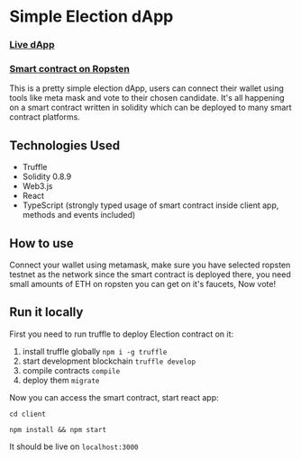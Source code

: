 # Simple Election dApp

### [Live dApp](https://so-heil.github.io/simple-election/)

### [Smart contract on Ropsten](https://ropsten.etherscan.io/address/0x6C1deD674ca1A517B318b4623e1f8ccDa103bBd9)

This is a pretty simple election dApp, users can connect their wallet using tools like meta mask and vote to their chosen candidate. It's all happening on a smart contract written in solidity which can be deployed to many smart contract platforms.

## Technologies Used

- Truffle
- Solidity 0.8.9
- Web3.js
- React
- TypeScript (strongly typed usage of smart contract inside client app, methods and events included)

## How to use

Connect your wallet using metamask, make sure you have selected ropsten testnet as the network since the smart contract is deployed there, you need small amounts of ETH on ropsten you can get on it's faucets, Now vote!

## Run it locally

First you need to run truffle to deploy Election contract on it:

1. install truffle globally `npm i -g truffle`
2. start development blockchain `truffle develop`
3. compile contracts `compile`
4. deploy them `migrate`

Now you can access the smart contract, start react app:

`cd client`

`npm install && npm start`

It should be live on `localhost:3000`
